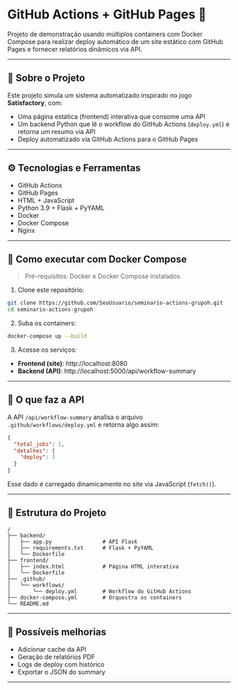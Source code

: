 # GitHub Actions + GitHub Pages 🚀

Projeto de demonstração usando múltiplos containers com Docker Compose para realizar deploy automático de um site estático com GitHub Pages e fornecer relatórios dinâmicos via API.

---

## 📄 Sobre o Projeto

Este projeto simula um sistema automatizado inspirado no jogo **Satisfactory**, com:

- Uma página estática (frontend) interativa que consome uma API
- Um backend Python que lê o workflow do GitHub Actions (`deploy.yml`) e retorna um resumo via API
- Deploy automatizado via GitHub Actions para o GitHub Pages

---

## ⚙️ Tecnologias e Ferramentas

- GitHub Actions
- GitHub Pages
- HTML + JavaScript
- Python 3.9 + Flask + PyYAML
- Docker
- Docker Compose
- Nginx

---

## 🐳 Como executar com Docker Compose

> Pré-requisitos: Docker e Docker Compose instalados

1. Clone este repositório:

```bash
git clone https://github.com/SeuUsuario/seminario-actions-grupoh.git
cd seminario-actions-grupoh
```

2. Suba os containers:

```bash
docker-compose up --build
```

3. Acesse os serviços:

- **Frontend (site)**: http://localhost:8080
- **Backend (API)**: http://localhost:5000/api/workflow-summary

---

## 🔗 O que faz a API

A API `/api/workflow-summary` analisa o arquivo `.github/workflows/deploy.yml` e retorna algo assim:

```json
{
  "total_jobs": 1,
  "detalhes": {
    "deploy": 3
  }
}
```

Esse dado é carregado dinamicamente no site via JavaScript (`fetch()`).

---

## 📂 Estrutura do Projeto

```
/
├── backend/
│   ├── app.py                # API Flask
│   ├── requirements.txt      # Flask + PyYAML
│   └── Dockerfile
├── frontend/
│   ├── index.html            # Página HTML interativa
│   └── Dockerfile
├── .github/
│   └── workflows/
│       └── deploy.yml        # Workflow do GitHub Actions
├── docker-compose.yml        # Orquestra os containers
└── README.md
```

---

## 🧠 Possíveis melhorias

- Adicionar cache da API
- Geração de relatórios PDF
- Logs de deploy com histórico
- Exportar o JSON do summary

---